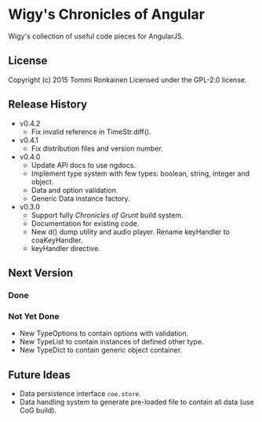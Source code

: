 # Wigy's Chronicles of Angular

Wigy's collection of useful code pieces for AngularJS.

## License

Copyright (c) 2015 Tommi Ronkainen
Licensed under the GPL-2.0 license.

## Release History

* v0.4.2
    - Fix invalid reference in TimeStr.diff().
* v0.4.1
    - Fix distribution files and version number.
* v0.4.0
    - Update API docs to use ngdocs.
    - Implement type system with few types: boolean, string, integer and object.
    - Data and option validation.
    - Generic Data instance factory.
* v0.3.0
    - Support fully *Chronicles of Grunt* build system.
    - Documentation for existing code.
    - New d() dump utility and audio player. Rename keyHandler to coaKeyHandler.
    - keyHandler directive.

## Next Version

### Done

### Not Yet Done

* New TypeOptions to contain options with validation.
* New TypeList to contain instances of defined other type.
* New TypeDict to contain generic object container.

## Future Ideas

* Data persistence interface `coe.store`.
* Data handling system to generate pre-loaded file to contain all data (use CoG build).